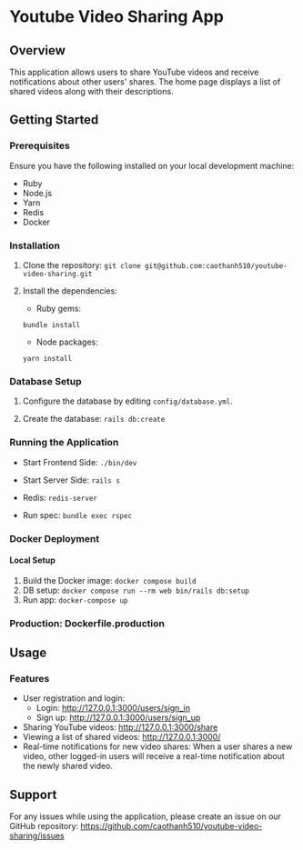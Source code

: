 # Youtube Video Sharing App

## Overview

This application allows users to share YouTube videos and receive notifications about other users' shares. The home page displays a list of shared videos along with their descriptions.

## Getting Started

### Prerequisites

Ensure you have the following installed on your local development machine:

- Ruby
- Node.js
- Yarn
- Redis
- Docker

### Installation

1. Clone the repository: `git clone git@github.com:caothanh510/youtube-video-sharing.git`

2. Install the dependencies:

   - Ruby gems:

   ```
   bundle install
   ```

   - Node packages:

   ```
   yarn install
   ```

### Database Setup

1. Configure the database by editing `config/database.yml`.

2. Create the database: `rails db:create`

### Running the Application

- Start Frontend Side: `./bin/dev`

- Start Server Side: `rails s`

- Redis: `redis-server`

- Run spec: `bundle exec rspec`

### Docker Deployment

#### Local Setup

1.  Build the Docker image: `docker compose build`
2.  DB setup: `docker compose run --rm web bin/rails db:setup`
3.  Run app: `docker-compose up`

### Production: Dockerfile.production

## Usage

### Features

- User registration and login:
  - Login: http://127.0.0.1:3000/users/sign_in
  - Sign up: http://127.0.0.1:3000/users/sign_up
- Sharing YouTube videos: http://127.0.0.1:3000/share
- Viewing a list of shared videos: http://127.0.0.1:3000/
- Real-time notifications for new video shares: When a user shares a new video, other logged-in users will receive a real-time notification about the newly shared video.

## Support

For any issues while using the application, please create an issue on our GitHub repository: https://github.com/caothanh510/youtube-video-sharing/issues
